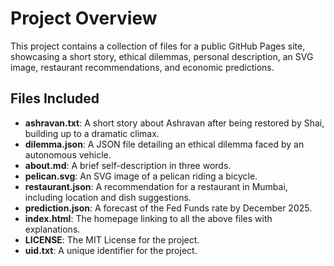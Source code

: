 # Project Overview
This project contains a collection of files for a public GitHub Pages site, showcasing a short story, ethical dilemmas, personal description, an SVG image, restaurant recommendations, and economic predictions.

## Files Included
- **ashravan.txt**: A short story about Ashravan after being restored by Shai, building up to a dramatic climax.
- **dilemma.json**: A JSON file detailing an ethical dilemma faced by an autonomous vehicle.
- **about.md**: A brief self-description in three words.
- **pelican.svg**: An SVG image of a pelican riding a bicycle.
- **restaurant.json**: A recommendation for a restaurant in Mumbai, including location and dish suggestions.
- **prediction.json**: A forecast of the Fed Funds rate by December 2025.
- **index.html**: The homepage linking to all the above files with explanations.
- **LICENSE**: The MIT License for the project.
- **uid.txt**: A unique identifier for the project.
